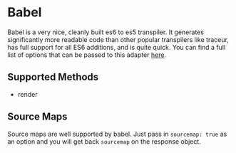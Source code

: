 # Babel

Babel is a very nice, cleanly built es6 to es5 transpiler. It generates significantly more readable code than other popular transpilers like traceur, has full support for all ES6 additions, and is quite quick. You can find a full list of options that can be passed to this adapter [here](https://babel.org/docs/usage/options/).

## Supported Methods

 - render

## Source Maps

Source maps are well supported by babel. Just pass in `sourcemap: true` as an option and you will get back `sourcemap` on the response object.
